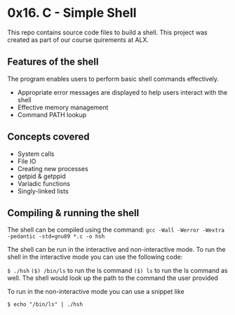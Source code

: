 # 0x16. C - Simple Shell
This repo contains source code files to build a shell. This project was created as part of our course quirements at ALX.

## Features of the shell
The program enables users to perform basic shell commands effectively. 

* Appropriate error messages are displayed to help users interact with the shell
* Effective memory management
* Command PATH lookup

## Concepts covered
* System calls
* File IO
* Creating new processes
* getpid & getppid
* Variadic functions
* Singly-linked lists

## Compiling & running the shell
The shell can be compiled using the command: `gcc -Wall -Werror -Wextra -pedantic -std=gnu89 *.c -o hsh`

The shell can be run in the interactive and non-interactive mode. To run the shell in the interactive mode you can use the following code:

`$ ./hsh`
`($) /bin/ls` to run the ls command
`($) ls` to run the ls command as well. The shell would look up the path to the command the user provided

To run in the non-interactive mode you can use a snippet like

`$ echo "/bin/ls" | ./hsh`
